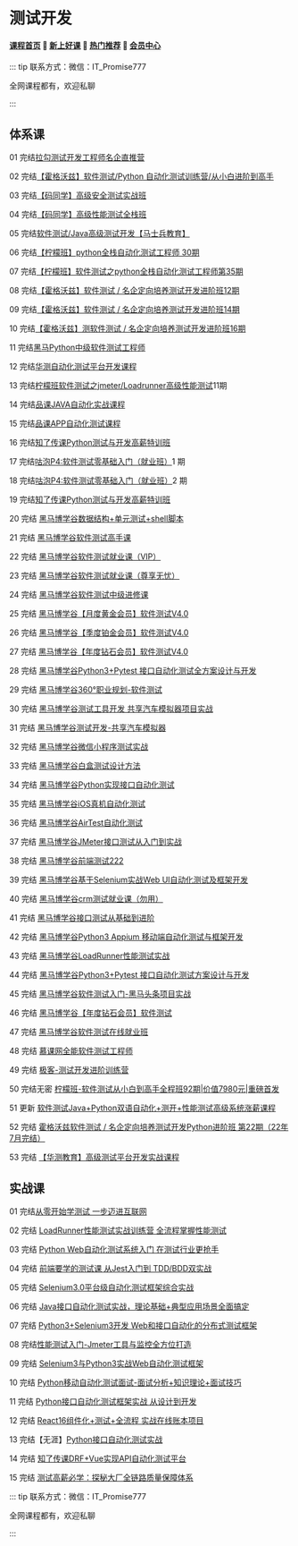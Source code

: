 # 测试开发

#### [**课程首页**](../../README.md) 💖 [**新上好课**](./xshk.md) 💖 [**热门推荐**](./rmtj.md) 💖 [**会员中心**](./vip.md)

::: tip
联系方式：微信：IT_Promise777

全网课程都有，欢迎私聊

 

:::

## 体系课

01 完结[拉勾测试开发工程师名企直推营](https://kaiwu.lagou.com/test_engineer.html)

02 完结[【霍格沃兹】软件测试/Python 自动化测试训练营/从小白进阶到高手](https://ke.qq.com/course/513051)

03 完结[【码同学】高级安全测试实战班](http://mtongxue.com/ts/2)

04 完结[【码同学】高级性能测试全栈班](http://mtongxue.com/ts/10)

05 完结[软件测试/Java高级测试开发【马士兵教育】](https://ke.qq.com/course/2774974)

06 完结[【柠檬班】python全栈自动化测试工程师 30期](https://ke.qq.com/course/package/33616)

07 完结[【柠檬班】软件测试之python全栈自动化测试工程师第35期](https://ke.qq.com/course/325554)

08 完结[【霍格沃兹】软件测试 / 名企定向培养测试开发进阶班12期](https://ke.qq.com/course/254956#term_id=103076084)

09 完结[【霍格沃兹】软件测试 / 名企定向培养测试开发进阶班14期](https://ke.qq.com/course/254956#term_id=103076084)

10 完结[【霍格沃兹】测软件测试 / 名企定向培养测试开发进阶班16期](https://ke.qq.com/course/254956)

11 完结[黑马Python中级软件测试工程师](http://test.itheima.com/)

12 完结[华测自动化测试平台开发课程](https://ke.qq.com/course/3615821)

13 完结[柠檬班软件测试之jmeter/Loadrunner高级性能测试](https://ke.qq.com/course/3102324)11期

14 完结[品课JAVA自动化实战课程](https://ke.qq.com/course/248515)

15 完结[品课APP自动化测试课程](https://ke.qq.com/course/251852)

16 完结[知了传课Python测试与开发高薪特训班](https://study.163.com/course/introduction.htm?courseId=1209351817)

17 完结[咕泡P4:软件测试零基础入门（就业班）](https://ke.gupaoedu.cn/course/vip/1008)1 期

18 完结[咕泡P4:软件测试零基础入门（就业班）](https://ke.gupaoedu.cn/course/vip/1008)2 期

19 完结[知了传课Python测试与开发高薪特训班](https://study.163.com/course/introduction.htm?courseId=1209351817)

20 完结 [黑马博学谷数据结构+单元测试+shell脚本](https://www.boxuegu.com/course/detail-4668.html)

21 完结 [黑马博学谷软件测试高手课](https://www.boxuegu.com/course/detail-4521.html)

22 完结 [黑马博学谷软件测试就业课（VIP）](https://www.boxuegu.com/class/outline-4503.html)

23 完结 [黑马博学谷软件测试就业课（尊享无忧）](https://www.boxuegu.com/class/outline-4241.html)

24 完结 [黑马博学谷软件测试中级进修课](https://www.boxuegu.com/course/detail-4061.html)

25 完结 [黑马博学谷【月度黄金会员】软件测试V4.0](https://www.boxuegu.com/class/outline-3351.html)

26 完结 [黑马博学谷【季度铂金会员】软件测试V4.0](https://www.boxuegu.com/class/outline-3350.html)

27 完结 [黑马博学谷【年度钻石会员】软件测试V4.0](https://www.boxuegu.com/class/outline-3349.html)

28 完结 [黑马博学谷Python3+Pytest 接口自动化测试全方案设计与开发](https://www.boxuegu.com/course/detail-3137.html)

29 完结 [黑马博学谷360°职业规划-软件测试](https://www.boxuegu.com/class/outline-3043.html)

30 完结 [黑马博学谷测试工具开发 共享汽车模拟器项目实战](https://www.boxuegu.com/course/detail-2627.html)

31 完结 [黑马博学谷测试开发-共享汽车模拟器](https://www.boxuegu.com/course/detail-2530.html)

32 完结 [黑马博学谷微信小程序测试实战](https://www.boxuegu.com/course/detail-2528.html)

33 完结 [黑马博学谷白盒测试设计方法](https://www.boxuegu.com/course/detail-2513.html)

34 完结 [黑马博学谷Python实现接口自动化测试](https://www.boxuegu.com/course/detail-2509.html)

35 完结 [黑马博学谷iOS真机自动化测试](https://www.boxuegu.com/course/detail-2496.html)

36 完结 [黑马博学谷AirTest自动化测试](https://www.boxuegu.com/course/detail-2494.html)

37 完结 [黑马博学谷JMeter接口测试从入门到实战](https://www.boxuegu.com/course/detail-2316.html)

38 完结 [黑马博学谷前端测试222](https://www.boxuegu.com/course/detail-2035.html)

39 完结 [黑马博学谷基于Selenium实战Web UI自动化测试及框架开发](https://www.boxuegu.com/course/detail-1599.html)

40 完结 [黑马博学谷crm测试就业课（勿用）](https://www.boxuegu.com/class/outline-1537.html)

41 完结 [黑马博学谷接口测试从基础到进阶](https://www.boxuegu.com/course/detail-1527.html)

42 完结 [黑马博学谷Python3 Appium 移动端自动化测试与框架开发](https://www.boxuegu.com/course/detail-1517.html)

43 完结 [黑马博学谷LoadRunner性能测试实战](https://www.boxuegu.com/course/detail-1505.html)

44 完结 [黑马博学谷Python3+Pytest 接口自动化测试方案设计与开发](https://www.boxuegu.com/course/detail-1484.html)

45 完结 [黑马博学谷软件测试入门-黑马头条项目实战](https://www.boxuegu.com/course/detail-1346.html)

46 完结 [黑马博学谷【年度钻石会员】软件测试](https://www.boxuegu.com/class/outline-1261.html)

47 完结 [黑马博学谷软件测试在线就业班](https://www.boxuegu.com/class/outline-1114.html)

48 完结 [慕课网全能软件测试工程师](https://class.imooc.com/sale/test2022)

49 完结 [极客-测试开发进阶训练营](https://u.geekbang.org/subject/go2nd)

50 完结无密 [柠檬班-软件测试从小白到高手全程班92期|价值7980元|重磅首发](https://ke.qq.com/course/326208#term_id=103885835)

51 更新 [软件测试Java+Python双语自动化+测开+性能测试高级系统涨薪课程](https://ke.qq.com/course/317690#term_id=104092845)

52 完结 [霍格沃兹软件测试 / 名企定向培养测试开发Python进阶班 第22期（22年7月完结）](https://m.ke.qq.com/course/package/41249?_bid=167&_wv=1)

53 完结 [【华测教育】高级测试平台开发实战课程](https://ke.qq.com/course/3615821)

## 实战课

01 完结[从零开始学测试 一步迈进互联网](https://coding.imooc.com/class/411.html)

02 完结 [LoadRunner性能测试实战训练营 全流程掌握性能测试](https://coding.imooc.com/class/305.html)

03 完结 [Python Web自动化测试系统入门 在测试行业更抢手](https://coding.imooc.com/class/299.html)

04 完结 [前端要学的测试课 从Jest入门到 TDD/BDD双实战](https://coding.imooc.com/class/372.html)

05 完结 [Selenium3.0平台级自动化测试框架综合实战](https://coding.imooc.com/class/238.html)

06 完结 [Java接口自动化测试实战，理论基础+典型应用场景全面搞定](https://coding.imooc.com/class/204.html)

07 完结 [Python3+Selenium3开发 Web和接口自动化的分布式测试框架](https://coding.imooc.com/class/488.html)

08 完结[性能测试入门-Jmeter工具与监控全方位打造](https://coding.imooc.com/class/142.html)

09 完结 [Selenium3与Python3实战Web自动化测试框架](https://coding.imooc.com/class/269.html)

10 完结 [Python移动自动化测试面试-面试分析+知识理论+面试技巧](https://coding.imooc.com/class/182.html)

11 完结 [Python接口自动化测试框架实战 从设计到开发](https://coding.imooc.com/class/374.html)

12 完结 [React16组件化+测试+全流程 实战在线账本项目](https://coding.imooc.com/class/302.html)

13 完结【无涯】[Python接口自动化测试实战](https://study.163.com/course/introduction/1006358022.htm)

14 完结 [知了传课DRF+Vue实现API自动化测试平台](https://study.163.com/course/introduction.htm?courseId=1210028051)

15 完结 [测试高薪必学：探秘大厂全链路质量保障体系](https://coding.imooc.com/class/558.html)

::: tip
联系方式：微信：IT_Promise777

全网课程都有，欢迎私聊

 

:::